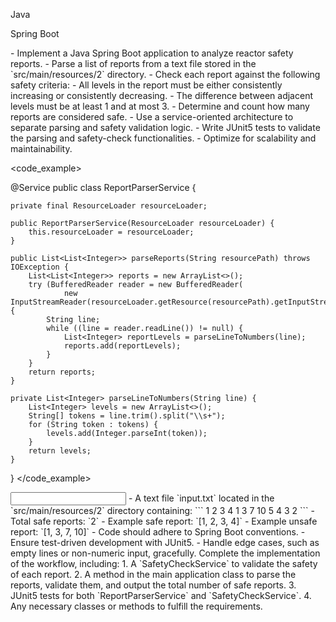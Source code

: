 <language>Java</language>

<framework>Spring Boot</framework>

<requirements>
- Implement a Java Spring Boot application to analyze reactor safety reports.
- Parse a list of reports from a text file stored in the `src/main/resources/2` directory.
- Check each report against the following safety criteria:
  - All levels in the report must be either consistently increasing or consistently decreasing.
  - The difference between adjacent levels must be at least 1 and at most 3.
- Determine and count how many reports are considered safe.
- Use a service-oriented architecture to separate parsing and safety validation logic.
- Write JUnit5 tests to validate the parsing and safety-check functionalities.
- Optimize for scalability and maintainability.
</requirements>

<code_example>
<!-- Include the already implemented code for parsing reports -->
@Service
public class ReportParserService {

    private final ResourceLoader resourceLoader;

    public ReportParserService(ResourceLoader resourceLoader) {
        this.resourceLoader = resourceLoader;
    }

    public List<List<Integer>> parseReports(String resourcePath) throws IOException {
        List<List<Integer>> reports = new ArrayList<>();
        try (BufferedReader reader = new BufferedReader(
                new InputStreamReader(resourceLoader.getResource(resourcePath).getInputStream()))) {
            String line;
            while ((line = reader.readLine()) != null) {
                List<Integer> reportLevels = parseLineToNumbers(line);
                reports.add(reportLevels);
            }
        }
        return reports;
    }

    private List<Integer> parseLineToNumbers(String line) {
        List<Integer> levels = new ArrayList<>();
        String[] tokens = line.trim().split("\\s+");
        for (String token : tokens) {
            levels.add(Integer.parseInt(token));
        }
        return levels;
    }
}
</code_example>

<input>
- A text file `input.txt` located in the `src/main/resources/2` directory containing:
  ```
  1 2 3 4
  1 3 7 10
  5 4 3 2
  ```
</input>

<output>
- Total safe reports: `2`
- Example safe report: `[1, 2, 3, 4]`
- Example unsafe report: `[1, 3, 7, 10]`
</output>

<constraints>
- Code should adhere to Spring Boot conventions.
- Ensure test-driven development with JUnit5.
- Handle edge cases, such as empty lines or non-numeric input, gracefully.
</constraints>

<objective>
Complete the implementation of the workflow, including:
1. A `SafetyCheckService` to validate the safety of each report.
2. A method in the main application class to parse the reports, validate them, and output the total number of safe reports.
3. JUnit5 tests for both `ReportParserService` and `SafetyCheckService`.
4. Any necessary classes or methods to fulfill the requirements.
</objective> 
